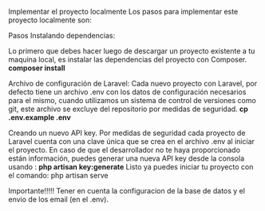 Implementar el proyecto localmente
Los pasos para implementar este proyecto localmente son:

Pasos
Instalando dependencias:

Lo primero que debes hacer luego de descargar un proyecto existente a tu maquina local, es instalar las dependencias del proyecto con Composer. **composer install**

Archivo de configuración de Laravel: Cada nuevo proyecto con Laravel, por defecto tiene un archivo .env con los datos de configuración necesarios para el mismo, cuando utilizamos un sistema de control de versiones como git, este archivo se excluye del repositorio por medidas de seguridad. **cp .env.example .env**

Creando un nuevo API key. Por medidas de seguridad cada proyecto de Laravel cuenta con una clave única que se crea en el archivo .env al iniciar el proyecto. En caso de que el desarrollador no te haya proporcionado están información, puedes generar una nueva API key desde la consola usando : **php artisan key:generate**
Listo ya puedes iniciar tu proyecto con el comando: php artisan serve

Importante!!!!!
Tener en cuenta la configuracion de la base de datos y el envio de los email (en el .env).
